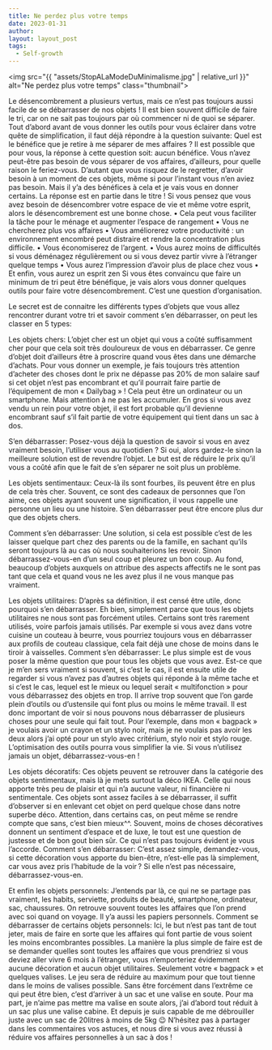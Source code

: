 ```yaml
---
title: Ne perdez plus votre temps
date: 2023-01-31
author:
layout: layout_post
tags:
  - Self-growth
---
```


<img src="{{ "assets/StopALaModeDuMinimalisme.jpg" | relative_url }}" alt="Ne perdez plus votre temps" class="thumbnail">

Le désencombrement a plusieurs vertus, mais ce n’est pas toujours aussi facile de se débarrasser de nos objets ! Il est bien souvent difficile de faire le tri, car on ne sait pas toujours par où commencer ni de quoi se séparer. 
Tout d’abord avant de vous donner les outils pour vous éclairer dans votre quête de simplification, il faut déjà répondre à la question suivante:
Quel est le bénéfice que je retire à me séparer de mes affaires ?
Il est possible que pour vous, la réponse à cette question soit: aucun bénéfice. Vous n’avez peut-être pas besoin de vous séparer de vos affaires, d’ailleurs, pour quelle raison le feriez-vous. D’autant que vous risquez de le regretter, d’avoir besoin à un moment de ces objets, même si pour l’instant vous n’en aviez pas besoin.
Mais il y’a des bénéfices à cela et je vais vous en donner certains. La réponse est en partie dans le titre ! Si vous pensez que vous avez besoin de désencombrer votre espace de vie et même votre esprit, alors le désencombrement est une bonne chose.
	•	Cela peut vous faciliter la tâche pour le ménage et augmenter l’espace de rangement
	•	Vous ne chercherez plus vos affaires
	•	Vous améliorerez votre productivité : un environnement encombré peut distraire et rendre la concentration plus difficile.
	•	Vous économiserez de l’argent.
	•	Vous aurez moins de difficultés si vous déménagez régulièrement ou si vous devez partir vivre à l’étranger quelque temps
	•	Vous aurez l’impression d’avoir plus de place chez vous
	•	Et enfin, vous aurez un esprit zen
Si vous êtes convaincu que faire un minimum de tri peut être bénéfique, je vais alors vous donner quelques outils pour faire votre désencombrement. C’est une question d’organisation.

Le secret est de connaitre les différents types d’objets que vous allez rencontrer durant votre tri et savoir comment s’en débarrasser, on peut les classer en 5 types:

Les objets chers: L’objet cher est un objet qui vous a coûté suffisamment cher pour que cela soit très douloureux de vous en débarrasser. Ce genre d’objet doit d’ailleurs être à proscrire quand vous êtes dans une démarche d’achats. Pour vous donner un exemple, je fais toujours très attention d’acheter des choses dont le prix ne dépasse pas 20% de mon salaire sauf si cet objet n’est pas encombrant et qu’il pourrait faire partie de l’équipement de mon « Dailybag » ! Cela peut être un ordinateur ou un smartphone. Mais attention à ne pas les accumuler. En gros si vous avez vendu un rein pour votre objet, il est fort probable qu’il devienne encombrant sauf s’il fait partie de votre équipement qui tient dans un sac à dos.

S’en débarrasser: Posez-vous déjà la question de savoir si vous en avez vraiment besoin, l’utiliser vous au quotidien ? Si oui, alors gardez-le sinon la meilleure solution est de revendre l’objet. Le but est de réduire le prix qu’il vous a coûté afin que le fait de s’en séparer ne soit plus un problème.

Les objets sentimentaux: Ceux-là ils sont fourbes, ils peuvent être en plus de cela très cher. Souvent, ce sont des cadeaux de personnes que l’on aime, ces objets ayant souvent une signification, il vous rappelle une personne un lieu ou une histoire. S’en débarrasser peut être encore plus dur que des objets chers. 

Comment s’en débarrasser: Une solution, si cela est possible c’est de les laisser quelque part chez des parents ou de la famille, en sachant qu’ils seront toujours là au cas où nous souhaiterions les revoir. Sinon débarrassez-vous-en d’un seul coup et pleurez un bon coup. Au fond, beaucoup d’objets auxquels on attribue des aspects affectifs ne le sont pas tant que cela et quand vous ne les avez plus il ne vous manque pas vraiment.

Les objets utilitaires: D’après sa définition, il est censé être utile, donc pourquoi s’en débarrasser. Eh bien, simplement parce que tous les objets utilitaires ne nous sont pas forcément utiles. Certains sont très rarement utilisés, voire parfois jamais utilisés. Par exemple si vous avez dans votre cuisine un couteau à beurre, vous pourriez toujours vous en débarrasser aux profils de couteau classique, cela fait déjà une chose de moins dans le tiroir à vaisselles.
Comment s’en débarrasser: Le plus simple est de vous poser la même question que pour tous les objets que vous avez. Est-ce que je m’en sers vraiment si souvent, si c’est le cas, il est ensuite utile de regarder si vous n’avez pas d’autres objets qui réponde à la même tache et si c’est le cas, lequel est le mieux ou lequel serait « multifonction » pour vous débarrassez des objets en trop. Il arrive trop souvent que l’on garde plein d’outils ou d’ustensile qui font plus ou moins le même travail. Il est donc important de voir si nous pouvons nous débarrasser de plusieurs choses pour une seule qui fait tout. Pour l’exemple, dans mon « bagpack » je voulais avoir un crayon et un stylo noir, mais je ne voulais pas avoir les deux alors j’ai opté pour un stylo avec critérium, stylo noir et stylo rouge. L’optimisation des outils pourra vous simplifier la vie. Si vous n’utilisez jamais un objet, débarrassez-vous-en !

Les objets décoratifs: Ces objets peuvent se retrouver dans la catégorie des objets sentimentaux, mais là je mets surtout la déco IKEA. Celle qui nous apporte très peu de plaisir et qui n’a aucune valeur, ni financière ni sentimentale. Ces objets sont assez faciles à se débarrasser, il suffit d’observer si en enlevant cet objet on perd quelque chose dans notre superbe déco. Attention, dans certains cas, on peut même se rendre compte que sans, c’est bien mieux^^. Souvent, moins de choses décoratives donnent un sentiment d’espace et de luxe, le tout est une question de justesse et de bon gout bien sûr. Ce qui n’est pas toujours évident je vous l’accorde.
Comment s’en débarrasser: C’est assez simple, demandez-vous, si cette décoration vous apporte du bien-être, n’est-elle pas là simplement, car vous avez pris l’habitude de la voir ? Si elle n’est pas nécessaire, débarrassez-vous-en.

Et enfin les objets personnels: J’entends par là, ce qui ne se partage pas vraiment, les habits, serviette, produits de beauté, smartphone, ordinateur, sac, chaussures. On retrouve souvent toutes les affaires que l’on prend avec soi quand on voyage. Il y’a aussi les papiers personnels.
Comment se débarrasser de certains objets personnels: Ici, le but n’est pas tant de tout jeter, mais de faire en sorte que les affaires qui font partie de vous soient les moins encombrantes possibles. La manière la plus simple de faire est de se demander quelles sont toutes les affaires que vous prendriez si vous deviez aller vivre 6 mois à l’étranger, vous n’emporteriez évidemment aucune décoration et aucun objet utilitaires. Seulement votre « bagpack » et quelques valises. Le jeu sera de réduire au maximum pour que tout tienne dans le moins de valises possible. Sans être forcément dans l’extrême ce qui peut être bien, c’est d’arriver à un sac et une valise en soute. Pour ma part, je n’aime pas mettre ma valise en soute alors, j’ai d’abord tout réduit à un sac plus une valise cabine. Et depuis je suis capable de me débrouiller juste avec un sac de 20litres à moins de 5kg 😉
N’hésitez pas à partager dans les commentaires vos astuces, et nous dire si vous avez réussi à réduire vos affaires personnelles à un sac à dos !